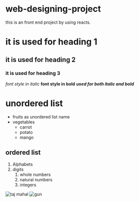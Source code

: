 # web-designing-project
this is an front end project by using reacts.
# it is used for heading 1
## it is used for heading 2
### it is used for heading 3
*font style in italic*
**font style in bold**
***used for both italic and bold***
# unordered list
* fruits as unordered list name
* vegetables
  * carrot
  * potato
  * mango
## ordered list
 1. Alphabets
 2. digits
    1. whole numbers
    2. natural numbers
    3. integers

![taj mahal](https://lp-cms-production.imgix.net/2020-11/GettyRF_494057771.jpg)
![gun](https://images2.alphacoders.com/576/thumb-350-576778.jpg)





